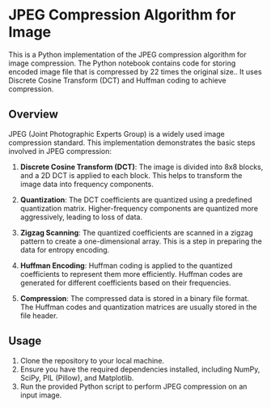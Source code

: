 # JPEG Compression Algorithm for Image

This is a Python implementation of the JPEG compression algorithm for image compression. The Python notebook contains code for storing encoded image file that is compressed by 22 times the original size.. It uses Discrete Cosine Transform (DCT) and Huffman coding to achieve compression.

## Overview

JPEG (Joint Photographic Experts Group) is a widely used image compression standard. This implementation demonstrates the basic steps involved in JPEG compression:

1. **Discrete Cosine Transform (DCT)**: The image is divided into 8x8 blocks, and a 2D DCT is applied to each block. This helps to transform the image data into frequency components.

2. **Quantization**: The DCT coefficients are quantized using a predefined quantization matrix. Higher-frequency components are quantized more aggressively, leading to loss of data.

3. **Zigzag Scanning**: The quantized coefficients are scanned in a zigzag pattern to create a one-dimensional array. This is a step in preparing the data for entropy encoding.

4. **Huffman Encoding**: Huffman coding is applied to the quantized coefficients to represent them more efficiently. Huffman codes are generated for different coefficients based on their frequencies.

5. **Compression**: The compressed data is stored in a binary file format. The Huffman codes and quantization matrices are usually stored in the file header.

## Usage

1. Clone the repository to your local machine.
2. Ensure you have the required dependencies installed, including NumPy, SciPy, PIL (Pillow), and Matplotlib.
3. Run the provided Python script to perform JPEG compression on an input image.

